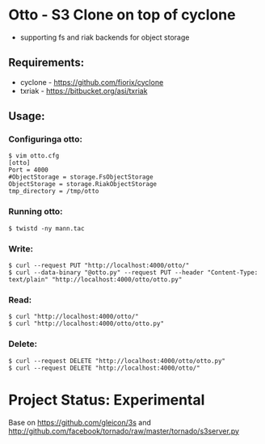 # Otto - S3 Clone on top of cyclone
* supporting fs and riak backends for object storage

## Requirements:

* cyclone - https://github.com/fiorix/cyclone
* txriak - https://bitbucket.org/asi/txriak

## Usage:
### Configuringa otto:

    $ vim otto.cfg
    [otto]
    Port = 4000
    #ObjectStorage = storage.FsObjectStorage
    ObjectStorage = storage.RiakObjectStorage
    tmp_directory = /tmp/otto

### Running otto:

    $ twistd -ny mann.tac

### Write:

    $ curl --request PUT "http://localhost:4000/otto/"
    $ curl --data-binary "@otto.py" --request PUT --header "Content-Type: text/plain" "http://localhost:4000/otto/otto.py"

### Read:

    $ curl "http://localhost:4000/otto/"
    $ curl "http://localhost:4000/otto/otto.py"

### Delete:

    $ curl --request DELETE "http://localhost:4000/otto/otto.py"
    $ curl --request DELETE "http://localhost:4000/otto/"
    
# Project Status: Experimental

Base on https://github.com/gleicon/3s and
http://github.com/facebook/tornado/raw/master/tornado/s3server.py
